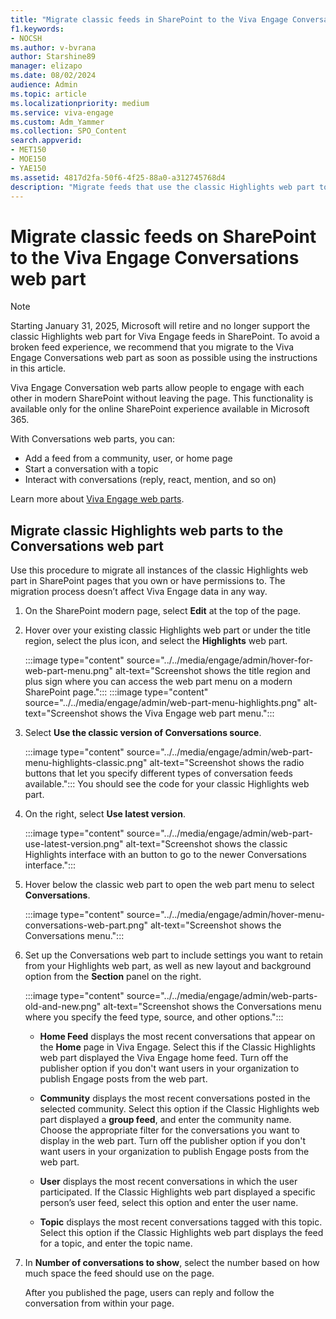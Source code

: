 ```yaml
---
title: "Migrate classic feeds in SharePoint to the Viva Engage Conversations web part"
f1.keywords:
- NOCSH
ms.author: v-bvrana
author: Starshine89
manager: elizapo
ms.date: 08/02/2024
audience: Admin
ms.topic: article
ms.localizationpriority: medium
ms.service: viva-engage
ms.custom: Adm_Yammer
ms.collection: SPO_Content
search.appverid:
- MET150
- MOE150
- YAE150
ms.assetid: 4817d2fa-50f6-4f25-88a0-a312745768d4
description: "Migrate feeds that use the classic Highlights web part to Viva Engage Conversations web parts on your modern SharePoint pages."
---
```


# Migrate classic feeds on SharePoint to the Viva Engage Conversations web part

>[!NOTE]
>Starting January 31, 2025, Microsoft will retire and no longer support the classic Highlights web part for Viva Engage feeds in SharePoint. To avoid a broken feed experience, we recommend that you migrate to the Viva Engage Conversations web part as soon as possible using the instructions in this article.

Viva Engage Conversation web parts allow people to engage with each other in modern SharePoint without leaving the page. This functionality is available only for the online SharePoint experience available in Microsoft 365.

With Conversations web parts, you can:

- Add a feed from a community, user, or home page
- Start a conversation with a topic
- Interact with conversations (reply, react, mention, and so on)

Learn more about [Viva Engage web parts](https://support.microsoft.com/en-us/office/use-a-viva-engage-web-part-in-sharepoint-a53cfa0c-3d09-42c8-a286-1038a81c59da?ui=en-us&rs=en-us&ad=us).

## Migrate classic Highlights web parts to the Conversations web part

Use this procedure to migrate all instances of the classic Highlights web part in SharePoint pages that you own or have permissions to. The migration process doesn’t affect Viva Engage data in any way.

1. On the SharePoint modern page, select **Edit** at the top of the page.

1. Hover over your existing classic Highlights web part or under the title region, select the plus icon, and select the **Highlights** web part.

    :::image type="content" source="../../media/engage/admin/hover-for-web-part-menu.png" alt-text="Screenshot shows the title region and plus sign where you can access the web part menu on a modern SharePoint page.":::
    :::image type="content" source="../../media/engage/admin/web-part-menu-highlights.png" alt-text="Screenshot shows the Viva Engage web part menu.":::

1. Select **Use the classic version of Conversations source**.

    :::image type="content" source="../../media/engage/admin/web-part-menu-highlights-classic.png" alt-text="Screenshot shows the radio buttons that let you specify different types of conversation feeds available.":::
    You should see the code for your classic Highlights web part.

1. On the right, select **Use latest version**.

    :::image type="content" source="../../media/engage/admin/web-part-use-latest-version.png" alt-text="Screenshot shows the classic Highlights interface with an button to go to the newer Conversations interface.":::

1. Hover below the classic web part to open the web part menu to select **Conversations**.

    :::image type="content" source="../../media/engage/admin/hover-menu-conversations-web-part.png" alt-text="Screenshot shows the Conversations menu.":::

1. Set up the Conversations web part to include settings you want to retain from your Highlights web part, as well as new layout and background option from the **Section** panel on the right.

    :::image type="content" source="../../media/engage/admin/web-parts-old-and-new.png" alt-text="Screenshot shows the Conversations menu where you specify the feed type, source, and other options.":::

    - **Home Feed** displays the most recent conversations that appear on the **Home** page in Viva Engage. Select this if the Classic Highlights web part displayed the Viva Engage home feed. Turn off the publisher option if you don't want users in your organization to publish Engage posts from the web part.

    - **Community** displays the most recent conversations posted in the selected community. Select this option if the Classic Highlights web part displayed a **group feed**, and enter the community name. Choose the appropriate filter for the conversations you want to display in the web part. Turn off the publisher option if you don't want users in your organization to publish Engage posts from the web part.

    - **User** displays the most recent conversations in which the user participated. If the Classic Highlights web part displayed a specific person’s user feed, select this option and enter the user name.
 
    - **Topic** displays the most recent conversations tagged with this topic. Select this option if the Classic Highlights web part displays the feed for a topic, and enter the topic name.
 
1. In **Number of conversations to show**, select the number based on how much space the feed should use on the page.

    After you published the page, users can reply and follow the conversation from within your page.
